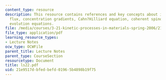 ```yaml
---
content_type: resource
description: This resource contains references and key concepts about interdiffusion
  flux, concentration gradients, Cahn?Hilliard equation, coherent spinodal, and Allen?Cahn
  evolution equations.
file: /media/courses/3-21-kinetic-processes-in-materials-spring-2006/21e9517dbfedbefd01965b4898b19f75_ls22.pdf
file_type: application/pdf
learning_resource_types:
- Lecture Notes
ocw_type: OCWFile
parent_title: Lecture Notes
parent_type: CourseSection
resourcetype: Document
title: ls22.pdf
uid: 21e9517d-bfed-befd-0196-5b4898b19f75
---
```

